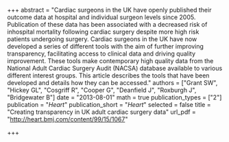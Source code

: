 +++
abstract = "Cardiac surgeons in the UK have openly published their outcome data at hospital and individual surgeon levels since 2005. Publication of these data has been associated with a decreased risk of inhospital mortality following cardiac surgery despite more high risk patients undergoing surgery. Cardiac surgeons in the UK have now developed a series of different tools with the aim of further improving transparency, facilitating access to clinical data and driving quality improvement. These tools make contemporary high quality data from the National Adult Cardiac Surgery Audit (NACSA) database available to various different interest groups. This article describes the tools that have been developed and details how they can be accessed."
authors = ["Grant SW", "Hickey GL", "Cosgriff R", "Cooper G", "Deanfield J", "Roxburgh J", "Bridgewater B"]
date = "2013-08-01"
math = true
publication_types = ["2"]
publication = "*Heart*"
publication_short = "*Heart*"
selected = false
title = "Creating transparency in UK adult cardiac surgery data"
url_pdf = "http://heart.bmj.com/content/99/15/1067"

+++
